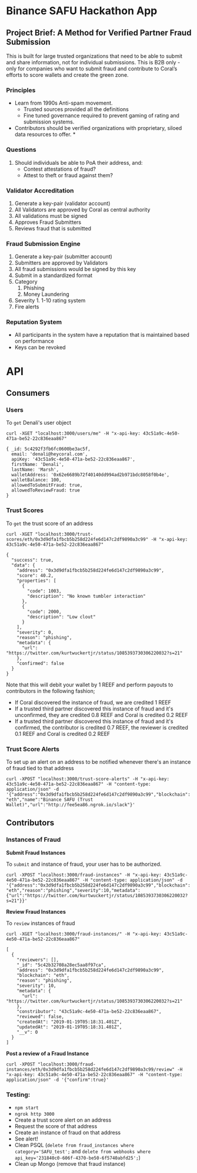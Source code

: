 # Binance SAFU Hackathon App

## Project Brief: A Method for Verified Partner Fraud Submission

This is built for large trusted organizations that need to be able to submit and share information, not for individual submissions. This is B2B only - only for companies who want to submit fraud and contribute to Coral’s efforts to score wallets and create the green zone.

### Principles
* Learn from 1990s Anti-spam movement.
  * Trusted sources provided all the definitions
  * Fine tuned governance required to prevent gaming of rating and submission systems.
* Contributors should be verified organizations with proprietary, siloed data resources to offer.
  *

### Questions
1. Should individuals be able to PoA their address, and:
   * Contest attestations of fraud?
   * Attest to theft or fraud against them?


### Validator Accreditation
1. Generate a key-pair (validator account)
  1. All Validators are approved by Coral as central authority
  2. All validations must be signed
2. Approves Fraud Submitters
3. Reviews fraud that is submitted

### Fraud Submission Engine
1. Generate a key-pair (submitter account)
  1. Submitters are approved by Validators
  2. All fraud submissions would be signed by this key
2. Submit in a standardized format
  1. Category
      1. Phishing
      2. Money Laundering
  2. Severity
    1. 1-10 rating system
3. Fire alerts

### Reputation System
* All participants in the system have a reputation that is maintained based on performance
* Keys can be revoked


# API

## Consumers

### Users

To `get` Denali's user object

`curl -XGET "localhost:3000/users/me" -H "x-api-key: 43c51a9c-4e50-471a-be52-22c836eaa867"`


```
{ _id: 5c4292f3fb6fc0600be3ac5f,
  email: 'denali@heycoral.com',
  apiKey: '43c51a9c-4e50-471a-be52-22c836eaa867',
  firstName: 'Denali',
  lastName: 'Marsh',
  walletAddress: '0x62e6689b72f40140dd994ad2b971bdc8058f0b4e',
  walletBalance: 100,
  allowedToSubmitFraud: true,
  allowedToReviewFraud: true
}
```

### Trust Scores

To `get` the trust score of an address

`curl -XGET "localhost:3000/trust-scores/eth/0x3d9dfa1fbcb5b258d224fe6d147c2df9890a3c99" -H "x-api-key: 43c51a9c-4e50-471a-be52-22c836eaa867"`

```
{
  "success": true,
  "data": {
    "address": "0x3d9dfa1fbcb5b258d224fe6d147c2df9890a3c99",
    "score": 40.2,
    "properties": [
      {
        "code": 1003,
        "description": "No known tumbler interaction"
      },
      {
        "code": 2000,
        "description": "Low clout"
      }
    ],
    "severity": 0,
    "reason": "phishing",
    "metadata": {
      "url": "https://twitter.com/kurtwuckertjr/status/1085393730306220032?s=21"
    },
    "confirmed": false
  }
}
```

Note that this will debit your wallet by 1 REEF and perform payouts to contributors in the following fashion;

* If Coral discovered the instance of fraud, we are credited 1 REEF
* If a trusted third partner discovered this instance of fraud and it's unconfirmed, they are credited 0.8 REEF and Coral is credited 0.2 REEF
* If a trusted third partner discovered this instance of fraud and it's confirmed, the contributor is credited 0.7 REEF, the reviewer is credited 0.1 REEF and Coral is credited 0.2 REEF

### Trust Score Alerts

To set up an alert on an address to be notified whenever there's an instance of fraud tied to that address

`curl -XPOST "localhost:3000/trust-score-alerts" -H "x-api-key: 43c51a9c-4e50-471a-be52-22c836eaa867" -H "content-type: application/json" -d '{"address":"0x3d9dfa1fbcb5b258d224fe6d147c2df9890a3c99","blockchain":"eth","name":"Binance SAFU (Trust Wallet)","url":"http://fee5ea86.ngrok.io/slack"}'`

## Contributors

### Instances of Fraud

**Submit Fraud Instances**

To `submit` and instance of fraud, your user has to be authorized.

`curl -XPOST "localhost:3000/fraud-instances" -H "x-api-key: 43c51a9c-4e50-471a-be52-22c836eaa867" -H "content-type: application/json" -d '{"address":"0x3d9dfa1fbcb5b258d224fe6d147c2df9890a3c99","blockchain":"eth","reason":"phishing","severity":10,"metadata":{"url":"https://twitter.com/kurtwuckertjr/status/1085393730306220032?s=21"}}'`

**Review Fraud Instances**

To `review` instances of fraud

`curl -XGET "localhost:3000/fraud-instances/" -H "x-api-key: 43c51a9c-4e50-471a-be52-22c836eaa867"`

```
[
  {
    "reviewers": [],
    "_id": "5c42b32708a28ec5aa8f97ca",
    "address": "0x3d9dfa1fbcb5b258d224fe6d147c2df9890a3c99",
    "blockchain": "eth",
    "reason": "phishing",
    "severity": 10,
    "metadata": {
      "url": "https://twitter.com/kurtwuckertjr/status/1085393730306220032?s=21"
    },
    "constributor": "43c51a9c-4e50-471a-be52-22c836eaa867",
    "reviewed": false,
    "createdAt": "2019-01-19T05:18:31.401Z",
    "updatedAt": "2019-01-19T05:18:31.401Z",
    "__v": 0
  }
]
```

**Post a review of a Fraud Instance**

`curl -XPOST "localhost:3000/fraud-instances/eth/0x3d9dfa1fbcb5b258d224fe6d147c2df9890a3c99/review" -H "x-api-key: 43c51a9c-4e50-471a-be52-22c836eaa867" -H "content-type: application/json" -d '{"confirm":true}'`


### Testing:
* `npm start`
* `ngrok http 3000`
* Create a trust score alert on an address
* Request the score of that address
* Create an instance of fraud on that address
* See alert!
* Clean PSQL (`delete from fraud_instances where category='SAFU_test';` and `delete from webhooks where api_key='231840c0-606f-4370-be50-6f5740abfd25';`)
* Clean up Mongo (remove that fraud instance)
